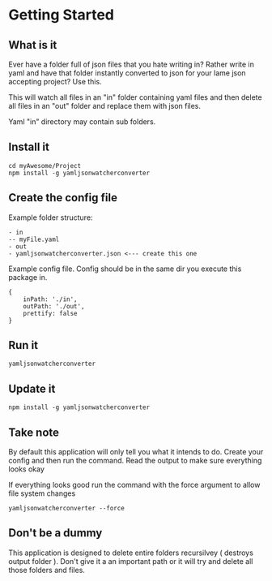 # Getting Started

## What is it
Ever have a folder full of json files that you hate writing in? Rather write in yaml and have that folder instantly converted to json for your lame json accepting project? Use this. 

This will watch all files in an "in" folder containing yaml files and then delete all files in an "out" folder and replace them with json files.

Yaml "in" directory may contain sub folders. 

## Install it

```
cd myAwesome/Project
npm install -g yamljsonwatcherconverter 
```

## Create the config file 

Example folder structure:
```
- in
-- myFile.yaml
- out
- yamljsonwatcherconverter.json <--- create this one 
```

Example config file. Config should be in the same dir you execute this package in.
```
{
    inPath: './in',
    outPath: './out',
    prettify: false
}
```

## Run it 
```
yamljsonwatcherconverter
```

## Update it
```
npm install -g yamljsonwatcherconverter
```

## Take note 
By default this application will only tell you what it intends to do. Create your config and then run the command. Read the output to make sure everything looks okay

If everything looks good run the command with the force argument to allow file system changes

```
yamljsonwatcherconverter --force
```

## Don't be a dummy
This application is designed to delete entire folders recursilvey ( destroys output folder ). Don't give it a an important path or it will try and delete all those folders and files.
